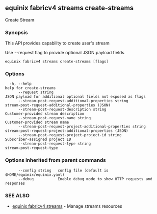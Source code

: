 ## equinix fabricv4 streams create-streams

Create Stream

### Synopsis

This API provides capability to create user's stream

Use --request flag to provide optional JSON payload fields.

```
equinix fabricv4 streams create-streams [flags]
```

### Options

```
  -h, --help                                                       help for create-streams
      --request string                                             JSON payload for additional optional fields not exposed as flags
      --stream-post-request-additional-properties string           stream-post-request-additional-properties (JSON)
      --stream-post-request-description string                     Customer-provided stream description
      --stream-post-request-name string                            Customer-provided stream name
      --stream-post-request-project-additional-properties string   stream-post-request-project-additional-properties (JSON)
      --stream-post-request-project-project-id string              Subscriber-assigned project ID
      --stream-post-request-type string                            stream-post-request-type
```

### Options inherited from parent commands

```
      --config string   config file (default is $HOME/equinix/equinix.yaml)
      --debug           Enable debug mode to show HTTP requests and responses
```

### SEE ALSO

* [equinix fabricv4 streams](equinix_fabricv4_streams.md)	 - Manage streams resources

